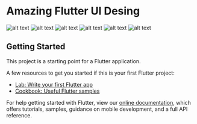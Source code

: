 # Amazing Flutter UI Desing

![alt text](https://raw.githubusercontent.com/kalismeras61/flutter_card_desing/master/appimage/home.png)
![alt text](https://raw.githubusercontent.com/kalismeras61/flutter_card_desing/master/appimage/loginpage.png)
![alt text](https://raw.githubusercontent.com/kalismeras61/flutter_card_desing/master/appimage/giftcard.png)
![alt text](https://raw.githubusercontent.com/kalismeras61/flutter_card_desing/master/appimage/passcode.png)
![alt text](https://raw.githubusercontent.com/kalismeras61/flutter_card_desing/master/appimage/energymeter.png)
![alt text](https://raw.githubusercontent.com/kalismeras61/flutter_card_desing/master/appimage/wave.png)


## Getting Started

This project is a starting point for a Flutter application.

A few resources to get you started if this is your first Flutter project:

- [Lab: Write your first Flutter app](https://flutter.io/docs/get-started/codelab)
- [Cookbook: Useful Flutter samples](https://flutter.io/docs/cookbook)

For help getting started with Flutter, view our 
[online documentation](https://flutter.io/docs), which offers tutorials, 
samples, guidance on mobile development, and a full API reference.
